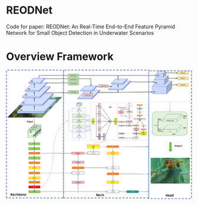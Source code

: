 # REODNet
Code for paper: REODNet: An Real-Time End-to-End Feature Pyramid Network for Small Object Detection in Underwater Scenarios

# Overview Framework
<div align="center">
    <img src="./images/REODNet.png", width="900",height='600'>
</div>
